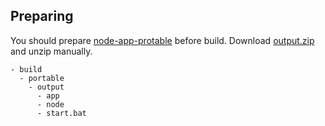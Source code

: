 ## Preparing

You should prepare [node-app-protable](https://github.com/yuri2peter/node-app-portable) before build.
Download [output.zip](https://github.com/yuri2peter/node-app-portable/releases/download/1.1.0/output.zip) and unzip manually.

```
- build
  - portable
    - output
      - app
      - node
      - start.bat
```
